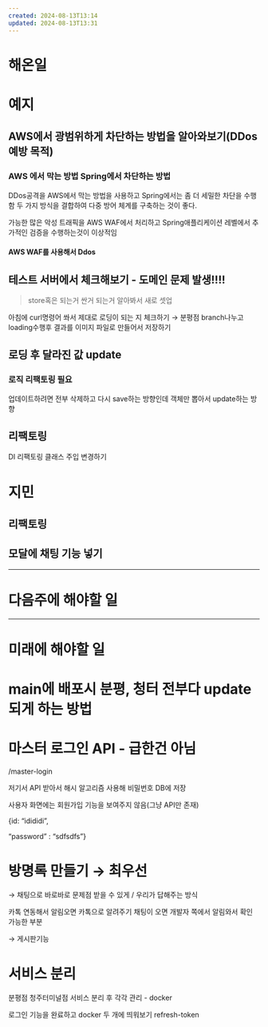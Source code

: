 ```yaml
---
created: 2024-08-13T13:14
updated: 2024-08-13T13:31
---
```


# 해온일
# 예지
## AWS에서 광범위하게 차단하는 방법을 알아와보기(DDos예방 목적)
### AWS 에서 막는 방법 Spring에서 차단하는 방법
DDos공격을 AWS에서 막는 방법을 사용하고 Spring에서는 좀 더 세밀한 차단을 수행함 
두 가지 방식을 결합하여 다중 방어 체계를 구축하는 것이 좋다.

가능한 많은 악성 트래픽을 AWS WAF에서 처리하고 Spring애플리케이션 레벨에서 추가적인 검증을 수행하는것이 이상적임

#### AWS WAF를 사용해서 Ddos
## 테스트 서버에서 체크해보기 - 도메인 문제 발생!!!!
> store혹은 되는거 싼거 되는거 알아봐서 새로 셋업

아침에 curl명령어 쏴서 제대로 로딩이 되는 지 체크하기
→ 분평점 branch나누고 loading수행후 결과를 이미지 파일로 만들어서 저장하기

## 로딩 후 달라진 값 update

### 로직 리팩토링 필요
업데이트하려면 전부 삭제하고 다시 save하는 방향인데 객체만 뽑아서 update하는 방향
## 리팩토링
DI 리팩토링 클래스 주입 변경하기
# 지민
## 리팩토링

## 모달에 채팅 기능 넣기
---
# 다음주에 해야할 일


---
# 미래에 해야할 일
# main에 배포시 분평, 청터 전부다 update되게 하는 방법


# 마스터 로그인 API - 급한건 아님

/master-login

저기서 API 받아서 해시 알고리즘 사용해 비밀번호 DB에 저장

사용자 화면에는 회원가입 기능을 보여주지 않음(그냥 API만 존재)

{id: “idididi”,

“password” : “sdfsdfs”}

# 방명록 만들기 → 최우선

→ 채팅으로 바로바로 문제점 받을 수 있게 / 우리가 답해주는 방식

카톡 연동해서 알림오면 카톡으로 알려주기 채팅이 오면 개발자 쪽에서 알림와서 확인 가능한 부분

→ 게시판기능

# 서비스 분리

분평점 청주터미널점 서비스 분리 후 각각 관리 - docker

로그인 기능을 완료하고 docker 두 개에 띄워보기 refresh-token
